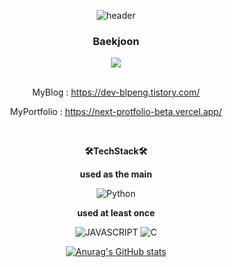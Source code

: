 <div align="center">
    
![header](https://capsule-render.vercel.app/api?type=waving&text=HelloWorld!&height=400&fontColor=ffffff)

### **Baekjoon**

<img src="http://mazassumnida.wtf/api/v2/generate_badge?boj=blpeng2">
    
<br/>
<br/>
    
MyBlog : https://dev-blpeng.tistory.com/
   
MyPortfolio : https://next-protfolio-beta.vercel.app/

<br/>

**🛠TechStack🛠**
    
**used as the main**
    
<p>
    <img alt="Python" src ="https://img.shields.io/badge/Python-3776AB.svg?&style=for-the-badge&logo=Python&logoColor=white"/>
</p>
    
**used at least once**
    
<p>
    <img alt="JAVASCRIPT" src ="https://img.shields.io/badge/JAVASCRIPT-F7DF1E.svg?&style=for-the-badge&logo=JAVASCRIPT&logoColor=black"/>
    <img alt="C" src ="https://img.shields.io/badge/C-A8B9CC.svg?&style=for-the-badge&logo=C&logoColor=white"/>
</p>
    
[![Anurag's GitHub stats](https://github-readme-stats.vercel.app/api?username=blpeng2)](https://github.com/anuraghazra/github-readme-stats)


</div>
